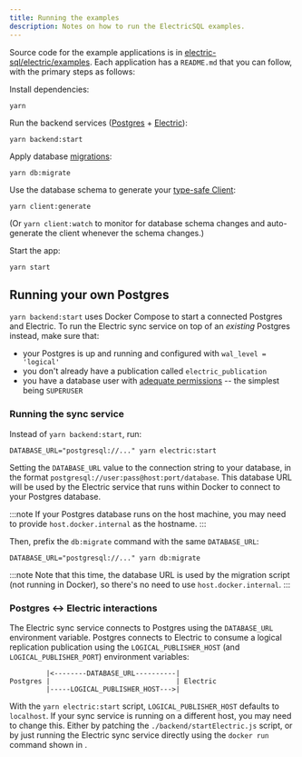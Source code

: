 ```yaml
---
title: Running the examples
description: Notes on how to run the ElectricSQL examples.
---
```


Source code for the example applications is in [electric-sql/electric/examples](https://github.com/electric-sql/electric/tree/main/examples). Each application has a `README.md` that you can follow, with the primary steps as follows:

Install dependencies:

```shell
yarn
```

Run the backend services ([Postgres](../../usage/installation/postgres.md) + [Electric](../../usage/installation/service.md)):

```shell
yarn backend:start
```

Apply database [migrations](../../usage/data-modelling/migrations.md):

```shell
yarn db:migrate
```

Use the database schema to generate your [type-safe Client](../../usage/data-access/client.md):

```shell
yarn client:generate
```

(Or `yarn client:watch` to monitor for database schema changes and auto-generate the client whenever the schema changes.)

Start the app:

```shell
yarn start
```

## Running your own Postgres

`yarn backend:start` uses Docker Compose to start a connected Postgres and Electric. To run the Electric sync service on top of an *existing* Postgres instead, make sure that:

- your Postgres is up and running and configured with `wal_level = 'logical'`
- you don't already have a publication called `electric_publication`
- you have a database user with [adequate permissions](../../usage/installation/postgres.md#permissions) -- the simplest being `SUPERUSER`

### Running the sync service

Instead of `yarn backend:start`, run:

```shell
DATABASE_URL="postgresql://..." yarn electric:start
```

Setting the `DATABASE_URL` value to the connection string to your database, in the format `postgresql://user:pass@host:port/database`. This database URL will be used by the Electric service that runs within Docker to connect to your Postgres database.

:::note
If your Postgres database runs on the host machine, you may need to provide `host.docker.internal` as the hostname.
:::

Then, prefix the `db:migrate` command with the same `DATABASE_URL`:

```shell
DATABASE_URL="postgresql://..." yarn db:migrate
```

:::note
Note that this time, the database URL is used by the migration script (not running in Docker), so there's no need to use `host.docker.internal`.
:::

### Postgres <-> Electric interactions

The Electric sync service connects to Postgres using the `DATABASE_URL` environment variable. Postgres connects to Electric to consume a logical replication publication using the `LOGICAL_PUBLISHER_HOST` (and `LOGICAL_PUBLISHER_PORT`) environment variables:

```
         |<--------DATABASE_URL----------|
Postgres |                               | Electric
         |-----LOGICAL_PUBLISHER_HOST--->|
```

With the `yarn electric:start` script, `LOGICAL_PUBLISHER_HOST` defaults to `localhost`. If your sync service is running on a different host, you may need to change this. Either by patching the `./backend/startElectric.js` script, or by just running the Electric sync service directly using the `docker run` command shown in <DocPageLink path="api/service" />.
